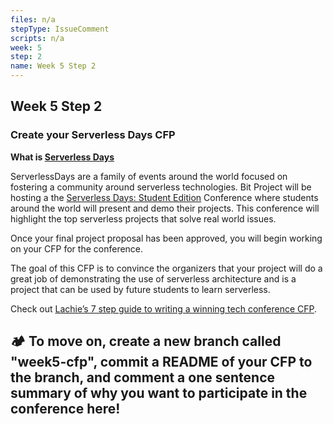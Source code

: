 ```yaml
---
files: n/a
stepType: IssueComment
scripts: n/a
week: 5
step: 2
name: Week 5 Step 2
---
```


## Week 5 Step 2

### Create your Serverless Days CFP

**What is [Serverless Days](https://serverlessdays.io/)**

ServerlessDays are a family of events around the world focused on fostering a community around serverless technologies. Bit Project will be hosting a the [Serverless Days: Student Edition](https://student.serverlessdays.io/) Conference where students around the world will present and demo their projects. This conference will highlight the top serverless projects that solve real world issues.

Once your final project proposal has been approved, you will begin working on your CFP for the conference.

The goal of this CFP is to convince the organizers that your project will do a great job of demonstrating the use of serverless architecture and is a project that can be used by future students to learn serverless.

Check out [Lachie’s 7 step guide to writing a winning tech conference CFP](https://medium.com/@LachlanEvenson/lachies-7-step-guide-to-writing-a-winning-tech-conference-cfp-4fa36a0d2672).

## **:camping: To move on, create a new branch called "week5-cfp", commit a README of your CFP to the branch, and comment a one sentence summary of why you want to participate in the conference here!**